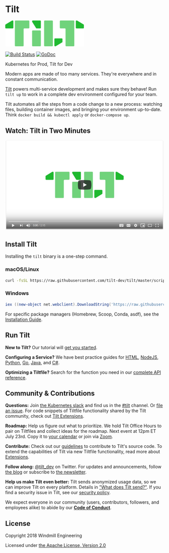 # Tilt

<img src="assets/logo-wordmark.png" width="250">

[![Build Status](https://circleci.com/gh/tilt-dev/tilt/tree/master.svg?style=shield)](https://circleci.com/gh/tilt-dev/tilt)
[![GoDoc](https://godoc.org/github.com/tilt-dev/tilt?status.svg)](https://pkg.go.dev/github.com/tilt-dev/tilt)

Kubernetes for Prod, Tilt for Dev

Modern apps are made of too many services. They're everywhere and in constant
communication.

[Tilt](https://tilt.dev) powers multi-service development and makes sure they behave!
Run `tilt up` to work in a complete dev environment configured for your team.

Tilt automates all the steps from a code change to a new process: watching
files, building container images, and bringing your environment
up-to-date. Think `docker build && kubectl apply` or `docker-compose up`.

## Watch: Tilt in Two Minutes

[![screencast](assets/tilt-video.png)](https://www.youtube.com/watch?v=FSMc3kQgd5Y)

## Install Tilt

Installing the `tilt` binary is a one-step command.

### macOS/Linux

```bash
curl -fsSL https://raw.githubusercontent.com/tilt-dev/tilt/master/scripts/install.sh | bash
```

### Windows

```powershell
iex ((new-object net.webclient).DownloadString('https://raw.githubusercontent.com/tilt-dev/tilt/master/scripts/install.ps1'))
```

For specific package managers (Homebrew, Scoop, Conda, asdf), see the
[Installation Guide](https://docs.tilt.dev/install.html).

## Run Tilt

**New to Tilt?** Our tutorial will [get you started](https://docs.tilt.dev/tutorial.html).

**Configuring a Service?** We have best practice guides for 
[HTML](https://docs.tilt.dev/example_static_html.html), 
[NodeJS](https://docs.tilt.dev/example_nodejs.html), 
[Python](https://docs.tilt.dev/example_python.html), 
[Go](https://docs.tilt.dev/example_go.html),
[Java](https://docs.tilt.dev/example_java.html),
and [C#](https://docs.tilt.dev/example_csharp.html).

**Optimizing a Tiltfile?** Search for the function you need in our 
[complete API reference](https://docs.tilt.dev/api.html).

## Community & Contributions

**Questions:** Join [the Kubernetes slack](http://slack.k8s.io) and
 find us in the [#tilt](https://kubernetes.slack.com/messages/CESBL84MV/)
 channel. Or [file an issue](https://github.com/tilt-dev/tilt/issues). For code snippets of Tiltfile functionality shared by the Tilt community, check out [Tilt Extensions](https://github.com/tilt-dev/tilt-extensions). 
 
**Roadmap:** Help us figure out what to prioritize. We hold Tilt Office Hours to pair
on Tiltfiles and collect ideas for the roadmap. Next event at 12pm ET July 23rd. Copy it to [your
calendar](https://calendar.google.com/event?action=TEMPLATE&tmeid=NXM1bzM0c2hlZmpzNWIwbjdlMHExMnVpODJfMjAyMTA3MjNUMTYwMDAwWiBjX2c0NDZoOHExNWtjbWhjOGVrMTUyZTBhZDA0QGc&tmsrc=c_g446h8q15kcmhc8ek152e0ad04%40group.calendar.google.com)
or join via
[Zoom](https://us02web.zoom.us/j/89661530301?pwd=WXFuTlg4aHRpckFNOFBtVHJMd2ZQZz09).

**Contribute:** Check out our [guidelines](CONTRIBUTING.md) to contribute to Tilt's source code. To extend the capabilities of Tilt via new Tiltfile functionality, read more about [Extensions](https://docs.tilt.dev/extensions.html).

**Follow along:** [@tilt_dev](https://twitter.com/tilt_dev) on Twitter. For updates
and announcements, follow [the blog](https://blog.tilt.dev) or subscribe to 
[the newsletter](https://tilt.dev/subscribe).

**Help us make Tilt even better:** Tilt sends anonymized usage data, so we can
improve Tilt on every platform. Details in ["What does Tilt
send?"](http://docs.tilt.dev/telemetry_faq.html). If you find a security issue
in Tilt, see our [security policy](SECURITY.md).

We expect everyone in our community (users, contributors, followers, and employees alike) to abide by our [**Code of Conduct**](CODE_OF_CONDUCT.md).

## License

Copyright 2018 Windmill Engineering

Licensed under [the Apache License, Version 2.0](LICENSE)

